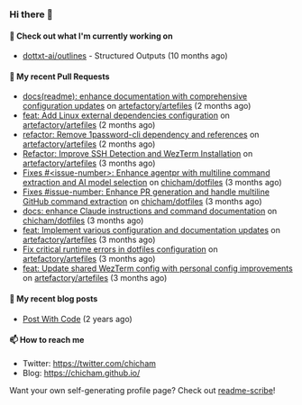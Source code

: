 ### Hi there 👋

#### 👷 Check out what I'm currently working on

- [dottxt-ai/outlines](https://github.com/dottxt-ai/outlines) - Structured Outputs (10 months ago)

#### 🔨 My recent Pull Requests

- [docs(readme): enhance documentation with comprehensive configuration updates](https://github.com/artefactory/artefiles/pull/41) on [artefactory/artefiles](https://github.com/artefactory/artefiles) (2 months ago)
- [feat: Add Linux external dependencies configuration](https://github.com/artefactory/artefiles/pull/40) on [artefactory/artefiles](https://github.com/artefactory/artefiles) (2 months ago)
- [refactor: Remove 1password-cli dependency and references](https://github.com/artefactory/artefiles/pull/39) on [artefactory/artefiles](https://github.com/artefactory/artefiles) (2 months ago)
- [Refactor: Improve SSH Detection and WezTerm Installation](https://github.com/artefactory/artefiles/pull/38) on [artefactory/artefiles](https://github.com/artefactory/artefiles) (3 months ago)
- [Fixes #&lt;issue-number&gt;: Enhance agentpr with multiline command extraction and AI model selection](https://github.com/chicham/dotfiles/pull/10) on [chicham/dotfiles](https://github.com/chicham/dotfiles) (3 months ago)
- [Fixes #issue-number: Enhance PR generation and handle multiline GitHub command extraction](https://github.com/chicham/dotfiles/pull/9) on [chicham/dotfiles](https://github.com/chicham/dotfiles) (3 months ago)
- [docs: enhance Claude instructions and command documentation](https://github.com/chicham/dotfiles/pull/8) on [chicham/dotfiles](https://github.com/chicham/dotfiles) (3 months ago)
- [feat: Implement various configuration and documentation updates](https://github.com/artefactory/artefiles/pull/37) on [artefactory/artefiles](https://github.com/artefactory/artefiles) (3 months ago)
- [Fix critical runtime errors in dotfiles configuration](https://github.com/artefactory/artefiles/pull/36) on [artefactory/artefiles](https://github.com/artefactory/artefiles) (3 months ago)
- [feat: Update shared WezTerm config with personal config improvements](https://github.com/artefactory/artefiles/pull/35) on [artefactory/artefiles](https://github.com/artefactory/artefiles) (3 months ago)

#### 📜 My recent blog posts

- [Post With Code](https://chicham.github.io/posts/post-with-code/) (2 years ago)

#### 📫 How to reach me

- Twitter: https://twitter.com/chicham
- Blog: https://chicham.github.io/

Want your own self-generating profile page? Check out [readme-scribe](https://github.com/muesli/readme-scribe)!


